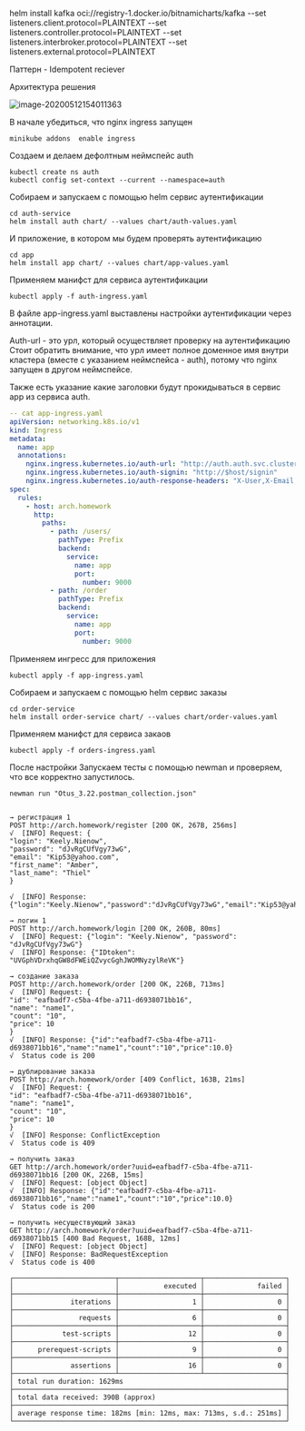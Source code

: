 helm install kafka oci://registry-1.docker.io/bitnamicharts/kafka --set listeners.client.protocol=PLAINTEXT --set listeners.controller.protocol=PLAINTEXT --set listeners.interbroker.protocol=PLAINTEXT --set listeners.external.protocol=PLAINTEXT

Паттерн - Idempotent reciever


Архитектура решения

![image-20200512154011363](./README.assets/image-20200512154011363.png)



В начале убедиться, что nginx ingress запущен

```
minikube addons  enable ingress
```

Создаем и делаем дефолтным неймспейс auth
```
kubectl create ns auth
kubectl config set-context --current --namespace=auth
```

Собираем и запускаем с помощью helm сервис аутентификации
```
cd auth-service
helm install auth chart/ --values chart/auth-values.yaml
```

И приложение, в котором мы будем проверять аутентификацию 
```
cd app
helm install app chart/ --values chart/app-values.yaml
```

Применяем манифст для сервиса аутентификации
```
kubectl apply -f auth-ingress.yaml
```

В файле app-ingress.yaml выставлены настройки аутентификации через аннотации.

Auth-url - это урл, который осуществляет проверку на аутентификацию 
Стоит обратить внимание, что урл имеет полное доменное имя внутри кластера (вместе с указанием неймспейса - auth), потому что nginx запущен в другом неймспейсе. 

Также есть указание какие заголовки будут прокидываться в сервис app из сервиса auth.

```yaml
-- cat app-ingress.yaml
apiVersion: networking.k8s.io/v1
kind: Ingress
metadata:
  name: app
  annotations:
    nginx.ingress.kubernetes.io/auth-url: "http://auth.auth.svc.cluster.local:9000/auth"
    nginx.ingress.kubernetes.io/auth-signin: "http://$host/signin"
    nginx.ingress.kubernetes.io/auth-response-headers: "X-User,X-Email,X-UserId,X-First-Name,X-Last-Name"
spec:
  rules:
    - host: arch.homework
      http:
        paths:
          - path: /users/
            pathType: Prefix
            backend:
              service:
                name: app
                port:
                  number: 9000
          - path: /order
            pathType: Prefix
            backend:
              service:
                name: app
                port:
                  number: 9000
```

Применяем ингресс для приложения
```
kubectl apply -f app-ingress.yaml
```

Собираем и запускаем с помощью helm сервис заказы
```
cd order-service
helm install order-service chart/ --values chart/order-values.yaml
```

Применяем манифст для сервиса закаов
```
kubectl apply -f orders-ingress.yaml
```




После настройки
Запускаем тесты с помощью newman и проверяем, что все корректно запустилось. 
```
newman run "Otus_3.22.postman_collection.json"


→ регистрация 1
POST http://arch.homework/register [200 OK, 267B, 256ms]
√  [INFO] Request: {
"login": "Keely.Nienow",
"password": "dJvRgCUfVgy73wG",
"email": "Kip53@yahoo.com",
"first_name": "Amber",
"last_name": "Thiel"
}

√  [INFO] Response: {"login":"Keely.Nienow","password":"dJvRgCUfVgy73wG","email":"Kip53@yahoo.com","first_name":"Amber","last_name":"Thiel","id":1}

→ логин 1
POST http://arch.homework/login [200 OK, 260B, 80ms]
√  [INFO] Request: {"login": "Keely.Nienow", "password": "dJvRgCUfVgy73wG"}
√  [INFO] Response: {"IDtoken": "UVGphVDrxhqGW8dFWEiQZvycGghJWOMNyzylReVK"}

→ создание заказа
POST http://arch.homework/order [200 OK, 226B, 713ms]
√  [INFO] Request: {
"id": "eafbadf7-c5ba-4fbe-a711-d6938071bb16",
"name": "name1",
"count": "10",
"price": 10
}
√  [INFO] Response: {"id":"eafbadf7-c5ba-4fbe-a711-d6938071bb16","name":"name1","count":"10","price":10.0}
√  Status code is 200

→ дублирование заказа
POST http://arch.homework/order [409 Conflict, 163B, 21ms]
√  [INFO] Request: {
"id": "eafbadf7-c5ba-4fbe-a711-d6938071bb16",
"name": "name1",
"count": "10",
"price": 10
}
√  [INFO] Response: ConflictException
√  Status code is 409

→ получить заказ
GET http://arch.homework/order?uuid=eafbadf7-c5ba-4fbe-a711-d6938071bb16 [200 OK, 226B, 15ms]
√  [INFO] Request: [object Object]
√  [INFO] Response: {"id":"eafbadf7-c5ba-4fbe-a711-d6938071bb16","name":"name1","count":"10","price":10.0}
√  Status code is 200

→ получить несуществующий заказ
GET http://arch.homework/order?uuid=eafbadf7-c5ba-4fbe-a711-d6938071bb15 [400 Bad Request, 168B, 12ms]
√  [INFO] Request: [object Object]
√  [INFO] Response: BadRequestException
√  Status code is 400

┌─────────────────────────┬────────────────────┬────────────────────┐
│                         │           executed │             failed │
├─────────────────────────┼────────────────────┼────────────────────┤
│              iterations │                  1 │                  0 │
├─────────────────────────┼────────────────────┼────────────────────┤
│                requests │                  6 │                  0 │
├─────────────────────────┼────────────────────┼────────────────────┤
│            test-scripts │                 12 │                  0 │
├─────────────────────────┼────────────────────┼────────────────────┤
│      prerequest-scripts │                  9 │                  0 │
├─────────────────────────┼────────────────────┼────────────────────┤
│              assertions │                 16 │                  0 │
├─────────────────────────┴────────────────────┴────────────────────┤
│ total run duration: 1629ms                                        │
├───────────────────────────────────────────────────────────────────┤
│ total data received: 390B (approx)                                │
├───────────────────────────────────────────────────────────────────┤
│ average response time: 182ms [min: 12ms, max: 713ms, s.d.: 251ms] │
└───────────────────────────────────────────────────────────────────┘
```
